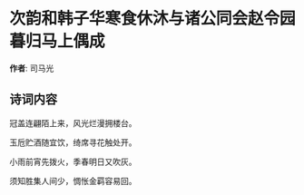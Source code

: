 # 次韵和韩子华寒食休沐与诸公同会赵令园暮归马上偶成

**作者**: 司马光

## 诗词内容

冠盖连翩陌上来，风光烂漫拥楼台。

玉卮贮酒随宜饮，绮席寻花触处开。

小雨前宵先拨火，季春明日又吹灰。

须知胜集人间少，惆怅金羁容易回。

